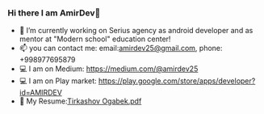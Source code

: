 ### Hi there I am AmirDev👋


- 🔭 I’m currently working on Serius agency as android developer and as mentor at "Modern school" education center!
- 📫 you can contact me: email:amirdev25@gmail.com, phone: +998977695879
- 💻 I am on Medium: https://medium.com/@amirdev25
- 💻 I am on Play market: https://play.google.com/store/apps/developer?id=AMIRDEV
- :page_facing_up: My Resume:[Tirkashov Ogabek.pdf](https://github.com/amirdev25/amirdev25/files/8609488/Tirkashov.Ogabek.pdf)



